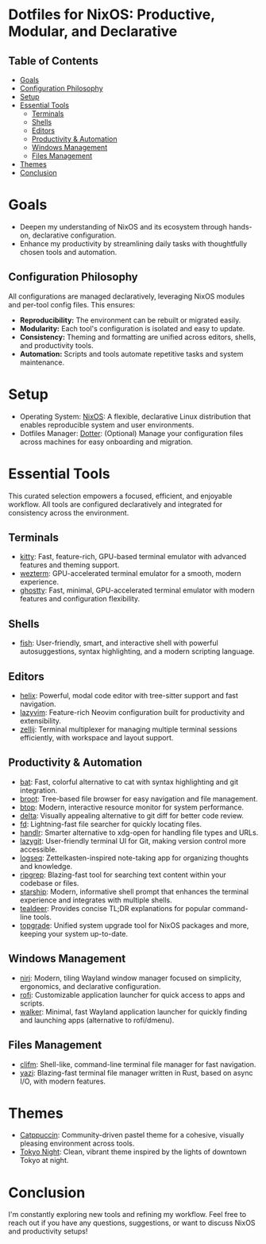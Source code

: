 # Dotfiles for NixOS: Productive, Modular, and Declarative

## Table of Contents
- [Goals](#goals)
- [Configuration Philosophy](#configuration-philosophy)
- [Setup](#setup)
- [Essential Tools](#essential-tools)
  - [Terminals](#terminals)
  - [Shells](#shells)
  - [Editors](#editors)
  - [Productivity & Automation](#productivity--automation)
  - [Windows Management](#windows-management)
  - [Files Management](#files-management)
- [Themes](#themes)
- [Conclusion](#conclusion)

# Goals

- Deepen my understanding of NixOS and its ecosystem through hands-on, declarative configuration.
- Enhance my productivity by streamlining daily tasks with thoughtfully chosen tools and automation.

## Configuration Philosophy

All configurations are managed declaratively, leveraging NixOS modules and per-tool config files. This ensures:
- **Reproducibility:** The environment can be rebuilt or migrated easily.
- **Modularity:** Each tool's configuration is isolated and easy to update.
- **Consistency:** Theming and formatting are unified across editors, shells, and productivity tools.
- **Automation:** Scripts and tools automate repetitive tasks and system maintenance.

# Setup

- Operating System: [NixOS](https://nixos.org/): A flexible, declarative Linux distribution that enables reproducible system and user environments.
- Dotfiles Manager: [Dotter](https://github.com/SuperCuber/dotter): (Optional) Manage your configuration files across machines for easy onboarding and migration.

# Essential Tools

This curated selection empowers a focused, efficient, and enjoyable workflow. All tools are configured declaratively and integrated for consistency across the environment.

## Terminals

- [kitty](https://sw.kovidgoyal.net/kitty/): Fast, feature-rich, GPU-based terminal emulator with advanced features and theming support.
- [wezterm](https://wezfurlong.org/wezterm/index.html): GPU-accelerated terminal emulator for a smooth, modern experience.
- [ghostty](https://ghostty.app/): Fast, minimal, GPU-accelerated terminal emulator with modern features and configuration flexibility.

## Shells

- [fish](https://fishshell.com/): User-friendly, smart, and interactive shell with powerful autosuggestions, syntax highlighting, and a modern scripting language.

## Editors

- [helix](https://helix-editor.com/): Powerful, modal code editor with tree-sitter support and fast navigation.
- [lazyvim](https://www.lazyvim.org): Feature-rich Neovim configuration built for productivity and extensibility.
- [zellij](https://zellij.dev/): Terminal multiplexer for managing multiple terminal sessions efficiently, with workspace and layout support.

## Productivity & Automation

- [bat](https://github.com/topics/batcat): Fast, colorful alternative to cat with syntax highlighting and git integration.
- [broot](https://dystroy.org/broot/): Tree-based file browser for easy navigation and file management.
- [btop](https://github.com/topics/monitor-performance): Modern, interactive resource monitor for system performance.
- [delta](https://github.com/dandavison/delta): Visually appealing alternative to git diff for better code review.
- [fd](https://github.com/sharkdp/fd): Lightning-fast file searcher for quickly locating files.
- [handlr](https://github.com/topics/handle): Smarter alternative to xdg-open for handling file types and URLs.
- [lazygit](https://github.com/jesseduffield/lazygit): User-friendly terminal UI for Git, making version control more accessible.
- [logseq](https://logseq.com/): Zettelkasten-inspired note-taking app for organizing thoughts and knowledge.
- [ripgrep](https://github.com/BurntSushi/ripgrep): Blazing-fast tool for searching text content within your codebase or files.
- [starship](https://starship.rs/): Modern, informative shell prompt that enhances the terminal experience and integrates with multiple shells.
- [tealdeer](https://github.com/tealdeer-rs/tealdeer): Provides concise TL;DR explanations for popular command-line tools.
- [topgrade](https://github.com/topgrade-rs/topgrade): Unified system upgrade tool for NixOS packages and more, keeping your system up-to-date.

## Windows Management

- [niri](https://github.com/YaLTeR/niri): Modern, tiling Wayland window manager focused on simplicity, ergonomics, and declarative configuration.
- [rofi](https://www.rofi.com/): Customizable application launcher for quick access to apps and scripts.
- [walker](https://github.com/abenz1267/walker): Minimal, fast Wayland application launcher for quickly finding and launching apps (alternative to rofi/dmenu).

## Files Management

- [clifm](https://github.com/leo-arch/clifm): Shell-like, command-line terminal file manager for fast navigation.
- [yazi](https://yazi-rs.github.io): Blazing-fast terminal file manager written in Rust, based on async I/O, with modern features.

# Themes

- [Catppuccin](https://catppuccin.com): Community-driven pastel theme for a cohesive, visually pleasing environment across tools.
- [Tokyo Night](https://github.com/folke/tokyonight.nvim): Clean, vibrant theme inspired by the lights of downtown Tokyo at night.

# Conclusion

I'm constantly exploring new tools and refining my workflow. Feel free to reach out if you have any questions, suggestions, or want to discuss NixOS and productivity setups!

